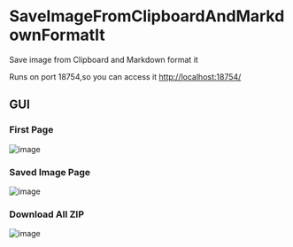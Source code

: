 # SaveImageFromClipboardAndMarkdownFormatIt
Save image from Clipboard and Markdown format it

Runs on port 18754,so you can access it [http://localhost:18754/](http://localhost:18754/)
## GUI

### First Page
![image](https://github.com/user-attachments/assets/951f4d66-9c63-4396-a103-bf942aa13bb2)


### Saved Image Page
![image](https://github.com/user-attachments/assets/bce7517c-c8fa-44f3-9f51-0d087e375559)


### Download All ZIP
![image](https://github.com/user-attachments/assets/a613599e-f244-40f9-b397-23d48d38670c)

